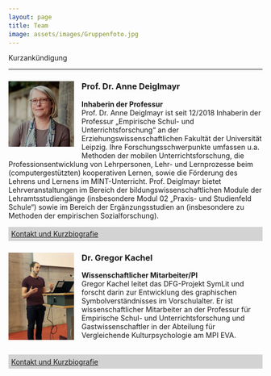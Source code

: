 ```yaml
---
layout: page
title: Team
image: assets/images/Gruppenfoto.jpg
---
```

<p>Kurzankündigung</p>

***
<!--Deiglmayr-->

<h3><img style="float: left; margin: 0px 15px 15px 0px;" src="assets/images/Deiglmayr.jpg" width="130" hight="195"/>Prof. Dr. Anne Deiglmayr</h3>
<p><b>Inhaberin der Professur</b><br>
Prof. Dr. Anne Deiglmayr ist seit 12/2018 Inhaberin der Professur „Empirische Schul- und Unterrichtsforschung“ an der Erziehungswissenschaftlichen Fakultät der Universität Leipzig. Ihre Forschungsschwerpunkte umfassen u.a. Methoden der mobilen Unterrichtsforschung, die Professionsentwicklung von Lehrpersonen, Lehr- und Lernprozesse beim (computergestützten) kooperativen Lernen, sowie die Förderung des Lehrens und Lernens im MINT-Unterricht. Prof. Deiglmayr bietet Lehrveranstaltungen im Bereich der bildungswissenschaftlichen Module der Lehramtsstudiengänge (insbesondere Modul 02 „Praxis- und Studienfeld Schule“) sowie im Bereich der Ergänzungsstudien an (insbesondere zu Methoden der empirischen Sozialforschung).<br style="clear: both;"/>

<head>
<script src="https://code.jquery.com/jquery-latest.js"></script>
<style>
#sonstigesanzeigen {
  background-color: lightgrey;
  padding: 0.4em;
}
#sonstiges {
  background-color: white;
  padding: 0.4em;
}
</style>
<script>
$(document).ready(function(){
    /* Hier der jQuery-Code */
    $('#sobo-einausblenden').click(function(){
      $('#sonstiges').toggle('slow');
    })
});
</script>
</head>
<body>
<p id="sonstigesanzeigen">
    <a href="#" id="sobo-einausblenden">Kontakt und Kurzbiografie</a></p>
<div id="sonstiges" style="display:none">
  <p><b>Kontakt</b></p>

  <p>Telefon: +49 (0) 341 97-31571<br>
  E-Mail: <a href="mailto:anne.deiglmayr@uni-leipzig.de">anne.deiglmayr@uni-leipzig.de</a><br>
  Raum: 008<br>
  Sprechzeit: Mittwoch 11:00-12:00</p>

  <p><b>Kurzbiografie</b><br>
      <div class="table-wrapper">
        <table>
          <tbody>
            <tr>
              <td>seit 2018</td>
              <td>seit 2018 Professorin für Empirische Schul- und Unterrichtsforschung an der Erziehungswissenschaftlichen Fakultät der Universität Leipzig</td>
            </tr>
            <tr>
              <td>2013-2018</td>
              <td>Oberassistentin am Lehrstuhl für Lehr- und Lernforschung, ETH Zürich</td>
            </tr>
            <tr>
              <td>2012-2013</td>
              <td>2012-2013  Postdoc am Lehrstuhl für Lehr- und Lernforschung, ETH Zürich: Marie-Heim-Vögtlin-Stipendium des Schweizer Nationalfonds</td>
            </tr>
            <tr>
              <td>2011-2012</td>
              <td>Dozentin mit Forschungsauftrag am Institut für Medien und Schule der Pädagogischen Hochschule Zentralschweiz</td>
            </tr>
            <tr>
              <td>2008-2010</td>
              <td>Wissenschaftliche Mitarbeiterin in der Abteilung Allgemeine Psychologie der Albert-Ludwigs-Universität Freiburg</td>
            </tr>
            <tr>
              <td>2009</td>
              <td>Promotion (Dr. phil.), Albert-Ludwigs-Universität Freiburg; ausgezeichnet mit dem Eugen-Fink-Nachwuchsförderpreis (2011)</td>
            </tr>
            <tr>
              <td>2005-2008</td>
              <td>Stipendiatin im Virtuellen Graduiertenkolleg „Wissenserwerb und Wissensaustausch mit neuen Medien” (DFG)</td>
            </tr>
            <tr>
              <td>2005</td>
              <td>Diplom (Dipl.-Psych.), Albert-Ludwigs-Universität Freiburg</td>
            </tr>
            <tr>
              <td>2002-2003</td>
              <td>Studium am Department of Psychology der University of Michigan, Ann Arbor</td>
            </tr>
            <tr>
              <td>1999-2005</td>
              <td>Studium der Psychologie, Albert-Ludwigs-Universität Freiburg</td>
            </tr>
          </tbody>
        </table>
      </div>
    </p>
</div>
</body>

<!--Kachel-->

<h3><img style="float: left; margin: 0px 15px 15px 0px;" src="assets/images/Kachel.jpg" width="130" hight="195"/>Dr. Gregor Kachel</h3>
<p><b>Wissenschaftlicher Mitarbeiter/PI</b><br>
Gregor Kachel leitet das DFG-Projekt SymLit und forscht darin zur Entwicklung des graphischen Symbolverständnisses im Vorschulalter. Er ist wissenschaftlicher Mitarbeiter an der Professur für Empirische Schul- und Unterrichtsforschung und Gastwissenschaftler in der Abteilung für Vergleichende Kulturpsychologie am MPI EVA.<br style="clear: both;"/>

<head>
<script src="https://code.jquery.com/jquery-latest.js"></script>
<style>
#sonstigesanzeigen2 {
  background-color: lightgrey;
  padding: 0.4em;
}
#sonstiges2 {
  background-color: white;
  padding: 0.4em;
}
</style>
<script>
$(document).ready(function(){
    /* Hier der jQuery-Code */
    $('#sobo-einausblenden').click(function(){
      $('#sonstiges2').toggle('slow');
    })
});
</script>
</head>
<body>
<p id="sonstigesanzeigen2">
    <a href="#" id="sobo-einausblenden">Kontakt und Kurzbiografie</a></p>
<div id="sonstiges2" style="display:none">
  <p><b>Kontakt</b></p>

  <p>Telefon: +49 (0) 341 97-31573<br>
  E-Mail: <a href="mailto:gregor.kachel@uni-leipzig.de">gregor.kachel@uni-leipzig.de
  Raum: 005<br>
  Webseite: <a href="https://gregorkachel.github.io">https://gregorkachel.github.io</a>

  <p><b>Kurzbiografie</b></p>
  In Bearbeitung
